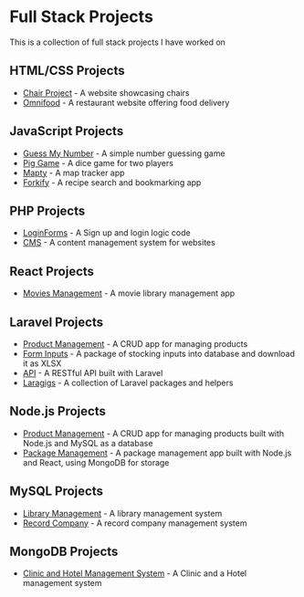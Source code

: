 # Full Stack Projects

This is a collection of full stack projects I have worked on

## HTML/CSS Projects

- [Chair Project](https://github.com/CodeNeyam/HTML-CSS-Chair) - A website showcasing chairs
- [Omnifood](https://github.com/CodeNeyam/HTML-CSS-Omnifood) - A restaurant website offering food delivery

## JavaScript Projects

- [Guess My Number](https://github.com/CodeNeyam/JS-Guess-My-Number) - A simple number guessing game
- [Pig Game](https://github.com/CodeNeyam/JS-Pig-Game) - A dice game for two players
- [Mapty](https://github.com/CodeNeyam/JS-Mapty) - A map tracker app
- [Forkify](https://github.com/CodeNeyam/JS-forkify) - A recipe search and bookmarking app

## PHP Projects

- [LoginForms](https://github.com/CodeNeyam/PHP-login-forms) - A Sign up and login logic code
- [CMS](https://github.com/CodeNeyam/PHP-CMS) - A content management system for websites

## React Projects

- [Movies Management](https://github.com/CodeNeyam/REACT-MoviesManagement) - A movie library management app

## Laravel Projects

- [Product Management](https://github.com/CodeNeyam/LARAVEL-ProductManagment) - A CRUD app for managing products
- [Form Inputs](https://github.com/CodeNeyam/LARAVEL-FormInputs) - A package of stocking inputs into database and download it as XLSX
- [API](https://github.com/CodeNeyam/LARAVEL-api) - A RESTful API built with Laravel
- [Laragigs](https://github.com/CodeNeyam/LARAVEL-laragigs) - A collection of Laravel packages and helpers

## Node.js Projects

- [Product Management](https://github.com/CodeNeyam/Node-ProductManagement) - A CRUD app for managing products built with Node.js and MySQL as a database
- [Package Management](https://github.com/CodeNeyam/Node-React-MongoDB) - A package management app built with Node.js and React, using MongoDB for storage

## MySQL Projects

- [Library Management](https://github.com/CodeNeyam/MySQL-Libary-Managment) - A library management system
- [Record Company](https://github.com/CodeNeyam/MySQL-RecordCompany) - A record company management system

## MongoDB Projects

- [Clinic and Hotel Management System](https://github.com/CodeNeyam/MongoDB) - A Clinic and a Hotel management system


